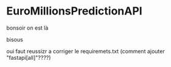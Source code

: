 # EuroMillionsPredictionAPI

bonsoir on est là

bisous

oui
 faut reussizr a corriger le requiremets.txt (comment ajouter "fastapi[all]"????)
